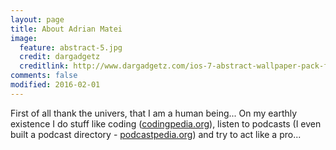 ```yaml
---
layout: page
title: About Adrian Matei
image:
  feature: abstract-5.jpg
  credit: dargadgetz
  creditlink: http://www.dargadgetz.com/ios-7-abstract-wallpaper-pack-for-iphone-5-and-ipod-touch-retina/
comments: false
modified: 2016-02-01
---
```

First of all thank the univers, that I am a human being...
On my earthly existence I do stuff like coding ([codingpedia.org](http://www.codingpedia.org)), listen to podcasts (I even 
built a podcast directory - [podcastpedia.org](https://www.podcastpedia.org)) and try to act like a pro...